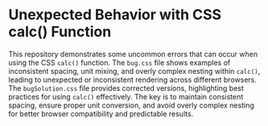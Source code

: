 # Unexpected Behavior with CSS calc() Function

This repository demonstrates some uncommon errors that can occur when using the CSS `calc()` function.  The `bug.css` file shows examples of inconsistent spacing, unit mixing, and overly complex nesting within `calc()`, leading to unexpected or inconsistent rendering across different browsers.  The `bugSolution.css` file provides corrected versions, highlighting best practices for using `calc()` effectively.  The key is to maintain consistent spacing, ensure proper unit conversion, and avoid overly complex nesting for better browser compatibility and predictable results.